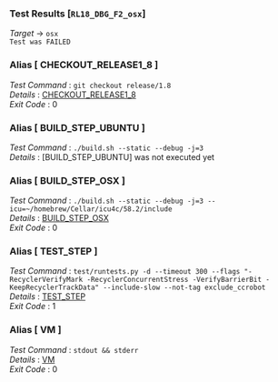 ### Test Results [`RL18_DBG_F2_osx`]   
*Target* -> `osx`   
`Test was FAILED`

### Alias [ CHECKOUT_RELEASE1_8 ]   
*Test Command* : `git checkout release/1.8`   
*Details*      : [CHECKOUT_RELEASE1_8](https://github.com/CCRobot/TestResults/blob/20180213T002707RL18_DBG_F2_osx/CHECKOUT_RELEASE1_8_0.md)   
*Exit Code*    : 0   

   
### Alias [ BUILD_STEP_UBUNTU ]   
*Test Command* : `./build.sh --static --debug -j=3`   
*Details*      : [BUILD_STEP_UBUNTU] was not executed yet   

   
### Alias [ BUILD_STEP_OSX ]   
*Test Command* : `./build.sh --static --debug -j=3 --icu=~/homebrew/Cellar/icu4c/58.2/include`   
*Details*      : [BUILD_STEP_OSX](https://github.com/CCRobot/TestResults/blob/20180213T002707RL18_DBG_F2_osx/BUILD_STEP_OSX_2.md)   
*Exit Code*    : 0   

   
### Alias [ TEST_STEP ]   
*Test Command* : `test/runtests.py -d --timeout 300 --flags "-RecyclerVerifyMark -RecyclerConcurrentStress -VerifyBarrierBit -KeepRecyclerTrackData" --include-slow --not-tag exclude_ccrobot`   
*Details*      : [TEST_STEP](https://github.com/CCRobot/TestResults/blob/20180213T002707RL18_DBG_F2_osx/TEST_STEP_3.md)   
*Exit Code*    : 1   

   
### Alias [ VM ]   
*Test Command* : `stdout && stderr`   
*Details*      : [VM](https://github.com/CCRobot/TestResults/blob/20180213T002707RL18_DBG_F2_osx/VM_4.md)   
*Exit Code*    : 0   

   
